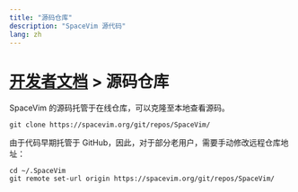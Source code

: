 ```yaml
---
title: "源码仓库"
description: "SpaceVim 源代码"
lang: zh
---
```


# [开发者文档](../../../development/) > 源码仓库 

SpaceVim 的源码托管于在线仓库，可以克隆至本地查看源码。

```
git clone https://spacevim.org/git/repos/SpaceVim/
```

由于代码早期托管于 GitHub，因此，对于部分老用户，需要手动修改远程仓库地址：

```
cd ~/.SpaceVim
git remote set-url origin https://spacevim.org/git/repos/SpaceVim/
```


